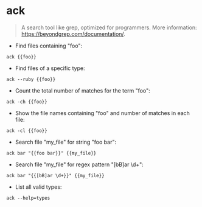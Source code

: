 # ack

> A search tool like grep, optimized for programmers.
> More information: <https://beyondgrep.com/documentation/>.

- Find files containing "foo":

`ack {{foo}}`

- Find files of a specific type:

`ack --ruby {{foo}}`

- Count the total number of matches for the term "foo":

`ack -ch {{foo}}`

- Show the file names containing "foo" and number of matches in each file:

`ack -cl {{foo}}`

- Search file "my_file" for string "foo bar":

`ack bar "{{foo bar}}" {{my_file}}`

- Search file "my_file" for regex pattern "[bB]ar \d+":

`ack bar "{{[bB]ar \d+}}" {{my_file}}`

- List all valid types:

`ack --help=types`
